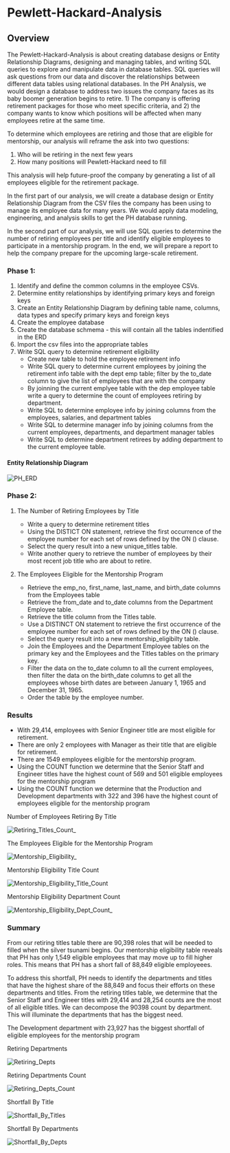 # Pewlett-Hackard-Analysis
## Overview
The Pewlett-Hackard-Analysis is about creating database designs or Entity Relationship Diagrams, designing and managing tables, and writing SQL queries to explore and manipulate data in database tables. SQL queries will ask questions from our data and discover the relationships between different data tables using relational databases. In the PH Analysis, we would design a database to address two issues the company faces as its baby boomer generation begins to retire. 1) The company is offering retirement packages for those who meet specific criteria, and 2) the company wants to know which positions will be affected when many employees retire at the same time. 

To determine which employees are retiring and those that are eligible for mentorship, our analysis will reframe the ask into two questions:
1. Who will be retiring in the next few years
2. How many positions will Pewlett-Hackard need to fill

This analysis will help future-proof the company by generating a list of all employees eligible for the retirement package.

In the first part of our analysis, we will create a database design or Entity Relationship Diagram from the CSV files the company has been using to manage its employee data for many years. We would apply data modeling, engineering, and analysis skills to get the PH database running.

In the second part of our analysis, we will use SQL queries to determine the number of retiring employees per title and identify eligible employees to participate in a mentorship program. In the end, we will prepare a report to help the company prepare for the upcoming large-scale retirement.

### Phase 1:
1. Identify and define the common columns in the employee CSVs.
2. Determine entity relationships by identifying primary keys and foreign keys
3. Create an Entity Relationship Diagram by defining table name, columns, data types and specify primary keys and foreign keys
4. Create the employee database
5. Create the database schmema - this will contain all the tables indentified in the ERD
6. Import the csv files into the appropriate tables
7. Write SQL query to determine retirement eligibility
      * Create new table to hold the employee retirement info
      * Write SQL query to determine current employees by joining the retirement info table with the dept emp table; filter by the to_date column to give the list of employees that are with the company
      * By joinning the current emplyee table with the dep employee table write a query to determine the count of employees retiring by department.
      * Write SQL to determine employee info by joining columns from the employees, salaries, and department tables
      * Write SQL to determine manager info by joining columns from the current employees, departments, and department manager tables
      * Write SQL to determine department retirees by adding department to the current employee table.

#### Entity Relationship Diagram
![PH_ERD](erd.png)


### Phase 2: 
1. The Number of Retiring Employees by Title
      * Write a query to determine retirement titles
      * Using the DISTICT ON statement, retrieve the first occurrence of the employee number for each set of rows defined by the ON () clause.
      * Select the query result into a new unique_titles table.
      * Write another query to retrieve the number of employees by their most recent job title who are about to retire.

2. The Employees Eligible for the Mentorship Program
      * Retrieve the emp_no, first_name, last_name, and birth_date columns from the Employees table
      * Retrieve the from_date and to_date columns from the Department Employee table.
      * Retrieve the title column from the Titles table.
      * Use a DISTINCT ON statement to retrieve the first occurrence of the employee number for each set of rows defined by the ON () clause.
      * Select the query result into a new mentorship_eligibilty table. 
      * Join the Employees and the Department Employee tables on the primary key and the Employees and the Titles tables on the primary key.
      * Filter the data on the to_date column to all the current employees, then filter the data on the birth_date columns to get all the employees whose birth dates are between January 1, 1965 and December 31, 1965.
      * Order the table by the employee number.

### Results
* With 29,414, employees with Senior Engineer title are most eligible for retirement.
* There are only 2 employees with Manager as their title that are eligible for retirement.
* There are 1549 employees eligible for the mentorship program.
* Using the COUNT function we determine that the Senior Staff and Engineer titles have the highest count of 569 and 501 eligible employees for the mentorship program
* Using the COUNT function we determine that the Production and Development departments with 322 and 396 have the highest count of employees eligible for the mentorship program

Number of Employees Retiring By Title

![Retiring_Titles_Count_](retiring_titles_count.png)


The Employees Eligible for the Mentorship Program

![Mentorship_Eligibility_](mentorship_eligibility.png)


Mentorship Eligibility Title Count

![Mentorship_Eligibility_Title_Count](eligibility_title_count.png)


Mentorship Eligibility Department Count

![Mentorship_Eligibility_Dept_Count_](eligibility_dept_count.png)



### Summary
From our retiring titles table there are 90,398 roles that will be needed to filled when the silver tsunami begins. Our mentorship eligibility table reveals that PH has only 1,549 eligible employees that may move up to fill higher roles. This means that PH has a short fall of 88,849 eligible employeees.

To address this shortfall, PH needs to identify the departments and titles that have the highest share of the 88,849 and focus their efforts on these departments and titles.
From the retiring titles table, we determine that the Senior Staff and Engineer titles with 29,414 and 28,254 counts are the most of all eligible titles.
We can decompose the 90398 count by department. This will illuminate the departments that has the biggest need. 

The Development department with 23,927 has the biggest shortfall of eligible employees for the mentorship program

Retiring Departments

![Retiring_Depts](retiring_depts.png)

Retiring Departments Count

![Retiring_Depts_Count](retiring_depts_counts.png)

Shortfall By Title

![Shortfall_By_Titles](shortfall_by_titles.png)

Shortfall By Departments

![Shortfall_By_Depts](shortfall_by_depts.png)
